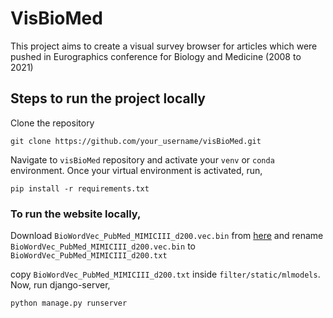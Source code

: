 # VisBioMed

This project aims to create a visual survey browser for articles which were pushed in Eurographics conference for
Biology and Medicine
(2008 to 2021)

## Steps to run the project locally

Clone the repository

```commandline
git clone https://github.com/your_username/visBioMed.git
```

Navigate to `visBioMed` repository and activate your `venv` or `conda` environment. Once your virtual environment is
activated, run,

```commandline
pip install -r requirements.txt
```

### To run the website locally,

Download `BioWordVec_PubMed_MIMICIII_d200.vec.bin`
from [here](https://ftp.ncbi.nlm.nih.gov/pub/lu/Suppl/BioSentVec/BioWordVec_PubMed_MIMICIII_d200.vec.bin) and rename
`BioWordVec_PubMed_MIMICIII_d200.vec.bin` to `BioWordVec_PubMed_MIMICIII_d200.txt`

copy `BioWordVec_PubMed_MIMICIII_d200.txt` inside `filter/static/mlmodels`. Now, run django-server,

```commandline
python manage.py runserver
```